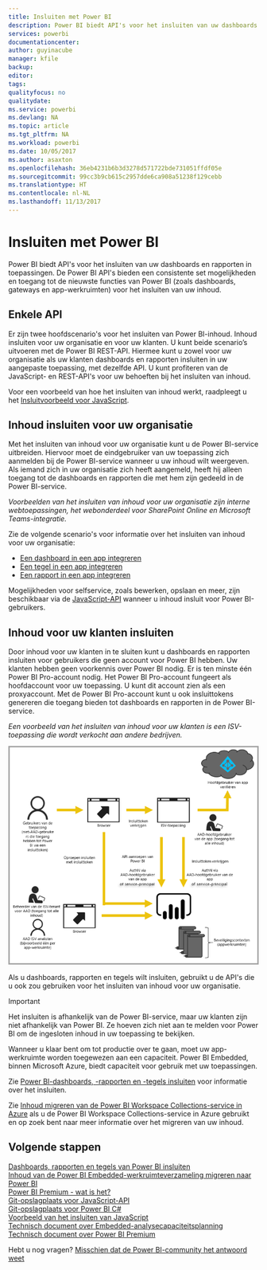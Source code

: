 ```yaml
---
title: Insluiten met Power BI
description: Power BI biedt API's voor het insluiten van uw dashboards en rapporten in toepassingen.
services: powerbi
documentationcenter: 
author: guyinacube
manager: kfile
backup: 
editor: 
tags: 
qualityfocus: no
qualitydate: 
ms.service: powerbi
ms.devlang: NA
ms.topic: article
ms.tgt_pltfrm: NA
ms.workload: powerbi
ms.date: 10/05/2017
ms.author: asaxton
ms.openlocfilehash: 36eb4231b6b3d3278d571722bde731051ffdf05e
ms.sourcegitcommit: 99cc3b9cb615c2957dde6ca908a51238f129cebb
ms.translationtype: HT
ms.contentlocale: nl-NL
ms.lasthandoff: 11/13/2017
---
```

# <a name="embedding-with-power-bi"></a>Insluiten met Power BI
Power BI biedt API's voor het insluiten van uw dashboards en rapporten in toepassingen. De Power BI API's bieden een consistente set mogelijkheden en toegang tot de nieuwste functies van Power BI (zoals dashboards, gateways en app-werkruimten) voor het insluiten van uw inhoud.

## <a name="a-single-api"></a>Enkele API
Er zijn twee hoofdscenario's voor het insluiten van Power BI-inhoud. Inhoud insluiten voor uw organisatie en voor uw klanten. U kunt beide scenario’s uitvoeren met de Power BI REST-API. Hiermee kunt u zowel voor uw organisatie als uw klanten dashboards en rapporten insluiten in uw aangepaste toepassing, met dezelfde API. U kunt profiteren van de JavaScript- en REST-API's voor uw behoeften bij het insluiten van inhoud.

Voor een voorbeeld van hoe het insluiten van inhoud werkt, raadpleegt u het [Insluitvoorbeeld voor JavaScript](https://microsoft.github.io/PowerBI-JavaScript/demo/).

## <a name="embedding-for-your-organization"></a>Inhoud insluiten voor uw organisatie
Met het insluiten van inhoud voor uw organisatie kunt u de Power BI-service uitbreiden. Hiervoor moet de eindgebruiker van uw toepassing zich aanmelden bij de Power BI-service wanneer u uw inhoud wilt weergeven. Als iemand zich in uw organisatie zich heeft aangemeld, heeft hij alleen toegang tot de dashboards en rapporten die met hem zijn gedeeld in de Power BI-service. 

*Voorbeelden van het insluiten van inhoud voor uw organisatie zijn interne webtoepassingen, het webonderdeel voor SharePoint Online en Microsoft Teams-integratie.*

Zie de volgende scenario's voor informatie over het insluiten van inhoud voor uw organisatie:

* [Een dashboard in een app integreren](integrate-dashboard.md)
* [Een tegel in een app integreren](integrate-tile.md)
* [Een rapport in een app integreren](integrate-report.md)

Mogelijkheden voor selfservice, zoals bewerken, opslaan en meer, zijn beschikbaar via de [JavaScript-API](https://github.com/Microsoft/PowerBI-JavaScript) wanneer u inhoud insluit voor Power BI-gebruikers.

## <a name="embedding-for-your-customers"></a>Inhoud voor uw klanten insluiten
Door inhoud voor uw klanten in te sluiten kunt u dashboards en rapporten insluiten voor gebruikers die geen account voor Power BI hebben. Uw klanten hebben geen voorkennis over Power BI nodig. Er is ten minste één Power BI Pro-account nodig. Het Power BI Pro-account fungeert als hoofdaccount voor uw toepassing. U kunt dit account zien als een proxyaccount. Met de Power BI Pro-account kunt u ook insluittokens genereren die toegang bieden tot dashboards en rapporten in de Power BI-service. 

*Een voorbeeld van het insluiten van inhoud voor uw klanten is een ISV-toepassing die wordt verkocht aan andere bedrijven.*

![Stroom voor het insluiten van inhoud voor uw klanten](media/embedding/powerbi-embed-flow.png)

Als u dashboards, rapporten en tegels wilt insluiten, gebruikt u de API's die u ook zou gebruiken voor het insluiten van inhoud voor uw organisatie.

> [!IMPORTANT]
> Het insluiten is afhankelijk van de Power BI-service, maar uw klanten zijn niet afhankelijk van Power BI. Ze hoeven zich niet aan te melden voor Power BI om de ingesloten inhoud in uw toepassing te bekijken.
> 
> 

Wanneer u klaar bent om tot productie over te gaan, moet uw app-werkruimte worden toegewezen aan een capaciteit. Power BI Embedded, binnen Microsoft Azure, biedt capaciteit voor gebruik met uw toepassingen.

Zie [Power BI-dashboards, -rapporten en -tegels insluiten](embedding-content.md) voor informatie over het insluiten.

Zie [Inhoud migreren van de Power BI Workspace Collections-service in Azure](migrate-from-powerbi-embedded.md) als u de Power BI Workspace Collections-service in Azure gebruikt en op zoek bent naar meer informatie over het migreren van uw inhoud.

## <a name="next-steps"></a>Volgende stappen
[Dashboards, rapporten en tegels van Power BI insluiten](embedding-content.md)  
[Inhoud van de Power BI Embedded-werkruimteverzameling migreren naar Power BI](migrate-from-powerbi-embedded.md)  
[Power BI Premium - wat is het?](../service-premium.md)  
[Git-opslagplaats voor JavaScript-API](https://github.com/Microsoft/PowerBI-JavaScript)  
[Git-opslagplaats voor Power BI C#](https://github.com/Microsoft/PowerBI-CSharp)  
[Voorbeeld van het insluiten van JavaScript](https://microsoft.github.io/PowerBI-JavaScript/demo/)  
[Technisch document over Embedded-analysecapaciteitsplanning](https://aka.ms/pbiewhitepaper)  
[Technisch document over Power BI Premium](https://aka.ms/pbipremiumwhitepaper)  

Hebt u nog vragen? [Misschien dat de Power BI-community het antwoord weet](http://community.powerbi.com/)

